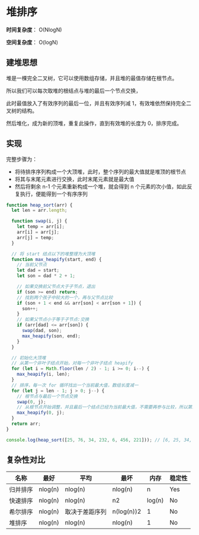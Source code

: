 # 堆排序

**时间复杂度**： O(NlogN)

**空间复杂度**： O(logN)

## 建堆思想

堆是一棵完全二叉树，它可以使用数组存储，并且堆的最值存储在根节点。

所以我们可以每次取堆的根结点与堆的最后一个节点交换，

此时最值放入了有效序列的最后一位，并且有效序列减 1，有效堆依然保持完全二叉树的结构。

然后堆化，成为新的顶堆，重复此操作，直到有效堆的长度为 0，排序完成。

## 实现

完整步骤为：

- 将待排序序列构成一个大顶堆，此时，整个序列的最大值就是堆顶的根节点
- 将其与末尾元素进行交换，此时末尾元素就是最大值
- 然后将剩余 n-1 个元素重新构成一个堆，就会得到 n 个元素的次小值，如此反复执行，便能得到一个有序序列

```js
function heap_sort(arr) {
  let len = arr.length;

  function swap(i, j) {
    let temp = arr[i];
    arr[i] = arr[j];
    arr[j] = temp;
  }

  // 将 start 结点以下的堆整理为大顶堆
  function max_heapify(start, end) {
    // 当前父节点
    let dad = start;
    let son = dad * 2 + 1;

    // 如果交换前父节点大于子节点，退出
    if (son >= end) return;
    // 找到两个孩子中较大的一个，再与父节点比较
    if (son + 1 < end && arr[son] < arr[son + 1]) {
      son++;
    }
    // 如果父节点小于等于子节点:交换
    if (arr[dad] <= arr[son]) {
      swap(dad, son);
      max_heapify(son, end);
    }
  }

  // 初始化大顶堆
  // 从第一个非叶子结点开始，对每一个非叶子结点 heapify
  for (let i = Math.floor(len / 2) - 1; i >= 0; i--) {
    max_heapify(i, len);
  }
  // 排序，每一次 for 循环找出一个当前最大值，数组长度减一
  for (let j = len - 1; j > 0; j--) {
    // 根节点与最后一个节点交换
    swap(0, j);
    // 从根节点开始调整，并且最后一个结点已经为当前最大值，不需要再参与比较，所以第三个参数为 j，即比较到最后一个结点前一个即可
    max_heapify(0, j);
  }
  return arr;
}

console.log(heap_sort([25, 76, 34, 232, 6, 456, 221])); // [6, 25, 34, 76, 221, 232, 456]
```

## 复杂性对比

| 名称     | 最好    | 平均           | 最坏       | 内存   | 稳定性 |
| -------- | ------- | -------------- | ---------- | ------ | ------ |
| 归并排序 | nlog(n) | nlog(n)        | nlog(n)    | n      | Yes    |
| 快速排序 | nlog(n) | nlog(n)        | n2         | log(n) | No     |
| 希尔排序 | nlog(n) | 取决于差距序列 | n(log(n))2 | 1      | No     |
| 堆排序   | nlog(n) | nlog(n)        | nlog(n)    | 1      | No     |
